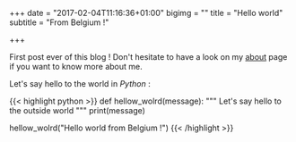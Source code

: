 +++
date = "2017-02-04T11:16:36+01:00"
bigimg = ""
title = "Hello world"
subtitle = "From Belgium !"

+++

First post ever of this blog ! Don't hesitate to have a look on my [about](/page/about) page if you want to know more about me.

Let's say hello to the world in _Python_ :

{{< highlight python >}}
def hellow_wolrd(message):
	""" Let's say hello to the outside world """
	print(message)

hellow_wolrd("Hello world from Belgium !")
{{< /highlight >}}
